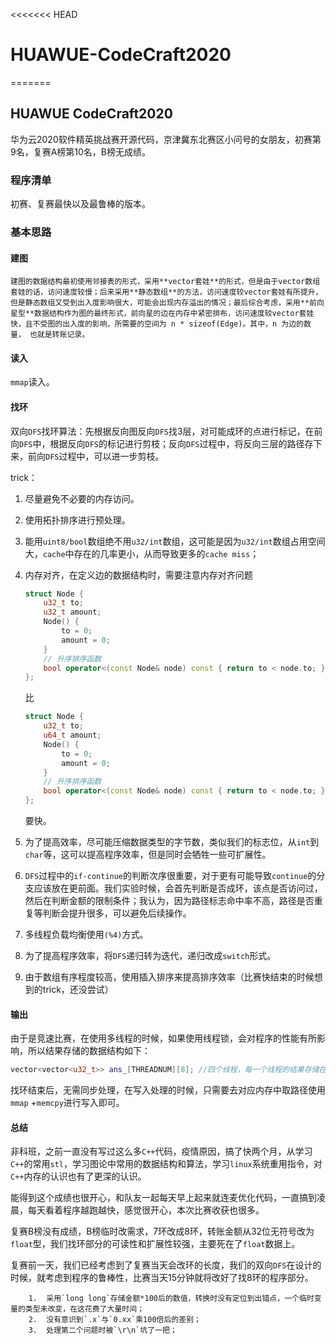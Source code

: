 <<<<<<< HEAD
# HUAWUE-CodeCraft2020
=======
## HUAWUE CodeCraft2020

华为云2020软件精英挑战赛开源代码，京津冀东北赛区小问号的女朋友，初赛第9名，复赛A榜第10名，B榜无成绩。

### 程序清单

初赛、复赛最快以及最鲁棒的版本。

### 基本思路

#### 建图

 	建图的数据结构最初使用邻接表的形式，采用**vector套娃**的形式，但是由于vector数组套娃的话，访问速度较慢；后来采用**静态数组**的方法，访问速度较vector套娃有所提升，但是静态数组又受到出入度影响很大，可能会出现内存溢出的情况；最后综合考虑，采用**前向星型**数据结构作为图的最终形式，前向星的边在内存中紧密排布，访问速度较vector套娃快，且不受图的出入度的影响，所需要的空间为 n * sizeof(Edge)。其中，n 为边的数量， 也就是转账记录。

#### 读入

`mmap`读入。

#### 找环

​	双向`DFS`找环算法：先根据反向图反向`DFS`找3层，对可能成环的点进行标记，在前向`DFS`中，根据反向`DFS`的标记进行剪枝；反向`DFS`过程中，将反向三层的路径存下来，前向`DFS`过程中，可以进一步剪枝。

trick：

1. 尽量避免不必要的内存访问。
2. 使用拓扑排序进行预处理。

2. 能用`uint8/bool`数组绝不用`u32/int`数组，这可能是因为`u32/int`数组占用空间大，`cache`中存在的几率更小，从而导致更多的`cache miss`；

3. 内存对齐，在定义边的数据结构时，需要注意内存对齐问题

   ```c++
   struct Node {
       u32_t to;
       u32_t amount;
       Node() {
           to = 0;
           amount = 0;
       }
       // 升序排序函数
       bool operator<(const Node& node) const { return to < node.to; }
   };
   ```

   比

   ```c++
   struct Node {
       u32_t to;
       u64_t amount;
       Node() {
           to = 0;
           amount = 0;
       }
       // 升序排序函数
       bool operator<(const Node& node) const { return to < node.to; }
   };
   ```

   要快。

4.  为了提高效率，尽可能压缩数据类型的字节数，类似我们的标志位，从`int`到`char`等，这可以提高程序效率，但是同时会牺牲一些可扩展性。

5. `DFS`过程中的`if-continue`的判断次序很重要，对于更有可能导致`continue`的分支应该放在更前面。我们实验时候，会首先判断是否成环，该点是否访问过，然后在判断金额的限制条件；我认为，因为路径标志命中率不高，路径是否重复等判断会提升很多，可以避免后续操作。
6. 多线程负载均衡使用`(%4)`方式。
7. 为了提高程序效率，将`DFS`递归转为迭代，递归改成`switch`形式。
8. 由于数组有序程度较高，使用插入排序来提高排序效率（比赛快结束的时候想到的trick，还没尝试）

#### 输出

​	由于是竞速比赛，在使用多线程的时候，如果使用线程锁，会对程序的性能有所影响，所以结果存储的数据结构如下：

```c++
vector<vector<u32_t>> ans_[THREADNUM][8]; //四个线程，每一个线程的结果存储在vector<Path> [8]中
```

​	找环结束后，无需同步处理，在写入处理的时候，只需要去对应内存中取路径使用`mmap` +`memcpy`进行写入即可。

#### 总结

​	非科班，之前一直没有写过这么多`C++`代码，疫情原因，搞了快两个月，从学习`C++`的常用`stl`，学习图论中常用的数据结构和算法，学习`linux`系统重用指令，对`C++`内存的认识也有了更深的认识。

​	能得到这个成绩也很开心，和队友一起每天早上起来就连麦优化代码，一直搞到凌晨，每天看着程序越跑越快，感觉很开心，本次比赛收获也很多。

​	复赛B榜没有成绩，B榜临时改需求，7环改成8环，转账金额从32位无符号改为`float`型，我们找环部分的可读性和扩展性较强，主要死在了`float`数据上。

​	复赛前一天，我们已经考虑到了复赛当天会改环的长度，我们的双向`DFS`在设计的时候，就考虑到程序的鲁棒性，比赛当天15分钟就将改好了找8环的程序部分。

      	1.  采用`long long`存储金额*100后的数值，转换时没有定位到出错点，一个临时变量的类型未改变，在这花费了大量时间；
      	2.  没有意识到`.x`与`0.xx`乘100倍后的差别；
      	3.  处理第二个问题时被`\r\n`坑了一把；
